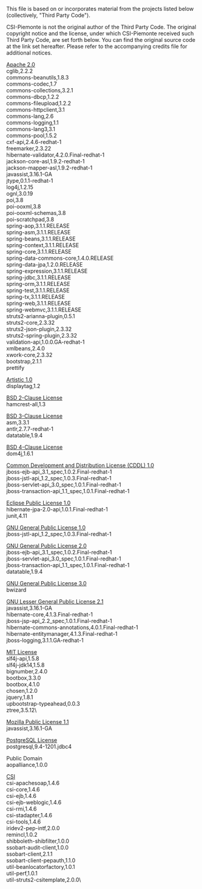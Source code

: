 This file is based on or incorporates material from the projects listed below
(collectively, "Third Party Code").

CSI-Piemonte is not the original author of the Third Party Code.
The original copyright notice and the license, under which CSI-Piemonte received such Third Party Code,
are set forth below. You can find the original source code at the link set hereafter.
Please refer to the accompanying credits file for additional notices.

[Apache 2.0](./third-party-licenses/APACHE%202.0-LICENSE.txt)\
cglib,2.2.2\
commons-beanutils,1.8.3\
commons-codec,1.7\
commons-collections,3.2.1\
commons-dbcp,1.2.2\
commons-fileupload,1.2.2\
commons-httpclient,3.1\
commons-lang,2.6\
commons-logging,1.1\
commons-lang3,3.1\
commons-pool,1.5.2\
cxf-api,2.4.6-redhat-1\
freemarker,2.3.22\
hibernate-validator,4.2.0.Final-redhat-1\
jackson-core-asl,1.9.2-redhat-1\
jackson-mapper-asl,1.9.2-redhat-1\
javassist,3.16.1-GA\
jtype,0.1.1-redhat-1\
log4j,1.2.15\
ognl,3.0.19\
poi,3.8\
poi-ooxml,3.8\
poi-ooxml-schemas,3.8\
poi-scratchpad,3.8\
spring-aop,3.1.1.RELEASE\
spring-asm,3.1.1.RELEASE\
spring-beans,3.1.1.RELEASE\
spring-context,3.1.1.RELEASE\
spring-core,3.1.1.RELEASE\
spring-data-commons-core,1.4.0.RELEASE\
spring-data-jpa,1.2.0.RELEASE\
spring-expression,3.1.1.RELEASE\
spring-jdbc,3.1.1.RELEASE\
spring-orm,3.1.1.RELEASE\
spring-test,3.1.1.RELEASE\
spring-tx,3.1.1.RELEASE\
spring-web,3.1.1.RELEASE\
spring-webmvc,3.1.1.RELEASE\
struts2-arianna-plugin,0.5.1\
struts2-core,2.3.32\
struts2-json-plugin,2.3.32\
struts2-spring-plugin,2.3.32\
validation-api,1.0.0.GA-redhat-1\
xmlbeans,2.4.0\
xwork-core,2.3.32\
bootstrap,2.1.1\
prettify

[Artistic 1.0](./third-party-licenses/ARTISTIC%201.0-LICENSE.txt)\
displaytag,1.2

[BSD 2-Clause License](./third-party-licenses/BSD%202-CLAUSE-LICENSE.txt)\
hamcrest-all,1.3

[BSD 3-Clause License](./third-party-licenses/BSD%203-CLAUSE-LICENSE.txt)\
asm,3.3.1\
antlr,2.7.7-redhat-1\
datatable,1.9.4

[BSD 4-Clause License](./third-party-licenses/BSD%204-CLAUSE-LICENSE.txt)\
dom4j,1.6.1

[Common Development and Distribution License (CDDL) 1.0](./third-party-licenses/CDDL%201.0-LICENSE.txt)\
jboss-ejb-api_3.1_spec,1.0.2.Final-redhat-1\
jboss-jstl-api_1.2_spec,1.0.3.Final-redhat-1\
jboss-servlet-api_3.0_spec,1.0.1.Final-redhat-1\
jboss-transaction-api_1.1_spec,1.0.1.Final-redhat-1

[Eclipse Public License 1.0](./third-party-licenses/EPL%201.0-LICENSE.txt)\
hibernate-jpa-2.0-api,1.0.1.Final-redhat-1\
junit,4.11

[GNU General Public License 1.0](./third-party-licenses/GPL%201.0.txt)\
jboss-jstl-api_1.2_spec,1.0.3.Final-redhat-1

[GNU General Public License 2.0](./third-party-licenses/GPL%202.0.txt)\
jboss-ejb-api_3.1_spec,1.0.2.Final-redhat-1\
jboss-servlet-api_3.0_spec,1.0.1.Final-redhat-1\
jboss-transaction-api_1.1_spec,1.0.1.Final-redhat-1\
datatable,1.9.4

[GNU General Public License 3.0](./third-party-licenses/GPL%203.0-LICENSE.txt)\
bwizard

[GNU Lesser General Public License 2.1](./third-party-licenses/LGPL%202.1-LICENSE.txt)\
javassist,3.16.1-GA\
hibernate-core,4.1.3.Final-redhat-1\
jboss-jsp-api_2.2_spec,1.0.1.Final-redhat-1\
hibernate-commons-annotations,4.0.1.Final-redhat-1\
hibernate-entitymanager,4.1.3.Final-redhat-1\
jboss-logging,3.1.1.GA-redhat-1

[MIT License](./third-party-licenses/MIT-LICENSE.txt)\
slf4j-api,1.5.8\
slf4j-jdk14,1.5.8\
bignumber,2.4.0\
bootbox,3.3.0\
bootbox,4.1.0\
chosen,1.2.0\
jquery,1.8.1\
upbootstrap-typeahead,0.0.3\
ztree,3.5.12\

[Mozilla Public License 1.1](./third-party-licenses/MPL%201.1-LICENSE.txt)\
javassist,3.16.1-GA

[PostgreSQL License](./third-party-licenses/POSTGRESQL-LICENSE.txt)\
postgresql,9.4-1201.jdbc4

Public Domain\
aopalliance,1.0.0


[CSI](./third-party-licenses/CSI.txt)\
csi-apachesoap,1.4.6\
csi-core,1.4.6\
csi-ejb,1.4.6\
csi-ejb-weblogic,1.4.6\
csi-rmi,1.4.6\
csi-stadapter,1.4.6\
csi-tools,1.4.6\
iridev2-pep-intf,2.0.0\
remincl,1.0.2\
shibboleth-shibfilter,1.0.0\
ssobart-audit-client,1.0.0\
ssobart-client,2.1.1\
ssobart-client-pepauth,1.1.0\
util-beanlocatorfactory,1.0.1\
util-perf,1.0.1\
util-struts2-csitemplate,2.0.0\

